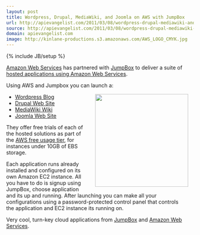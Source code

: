 ```yaml
---
layout: post
title: Wordpress, Drupal, MediaWiki, and Joomla on AWS with JumpBox
url: http://apievangelist.com/2011/03/08/wordpress-drupal-mediawiki-and-joomla-on-aws-with-jumpbox/
source: http://apievangelist.com/2011/03/08/wordpress-drupal-mediawiki-and-joomla-on-aws-with-jumpbox/
domain: apievangelist.com
image: http://kinlane-productions.s3.amazonaws.com/AWS_LOGO_CMYK.jpg
---
```

{% include JB/setup %}<p><a title="Amazon Web Services" href="http://aws.amazon.com/">Amazon Web Services</a> has partnered with <a title="Jumpbox" href="http://www.jumpbox.com/">JumpBox</a> to deliver a suite of <a title="Hosted Applications Using Amazon Web Services" href="http://www.typepad.com/services/trackback/6a00d8341c534853ef0147e2634fa5970b">hosted applications using Amazon Web Services</a>.<p></p>
Using AWS and Jumpbox you can launch a:<img style="padding: 15px;" src="http://kinlane-productions.s3.amazonaws.com/AWS_LOGO_CMYK.jpg" alt="" width="250" align="right" />
<ul class="mainlist">
	<li><a title="Wordpress Blog" href="http://www.jumpbox.com/go/awsfree-wordpress?utm_source=awsfree&amp;utm_campaign=wordpress&amp;utm_medium=promo">Wordpress Blog</a></li>
	<li><a title="Drupal Web Site" href="http://www.jumpbox.com/go/awsfree-drupal?utm_source=awsfree&amp;utm_campaign=drupal6&amp;utm_medium=promo">Drupal Web Site</a></li>
	<li><a title="MediaWiki Wiki" href="http://www.jumpbox.com/go/awsfree-mediawiki?utm_source=awsfree&amp;utm_campaign=mediawiki&amp;utm_medium=promo">MediaWiki Wiki</a></li>
	<li><a title="Joomla Web Site" href="http://www.jumpbox.com/go/awsfree-joomla?utm_source=awsfree&amp;utm_campaign=joomla16&amp;utm_medium=promo">Joomla Web Site</a></li>
</ul>
They offer free trials of each of the hosted solutions as part of the <a title="AWS Free Usage Tier" href="http://aws.amazon.com/free/">AWS free usage tier</a>, for instances under 10GB of EBS storage.<p></p>
Each application runs already installed and configured on its own Amazon EC2 instance.  All you have to do is signup using JumpBox, choose application and its up and running.
<img style="padding: 15px;" src="http://kinlane-productions.s3.amazonaws.com/jumpbox-logo.png" alt="" align="right" />
After launching you can make all your configurations using a password-protected control panel that controls the application and EC2 instance its running on.<p></p>
Very cool, turn-key cloud applications from <a title="Jumpbox" href="http://www.jumpbox.com/">JumpBox</a> and <a title="Amazon Web Services" href="http://aws.amazon.com/">Amazon Web Services</a>.
</p>
